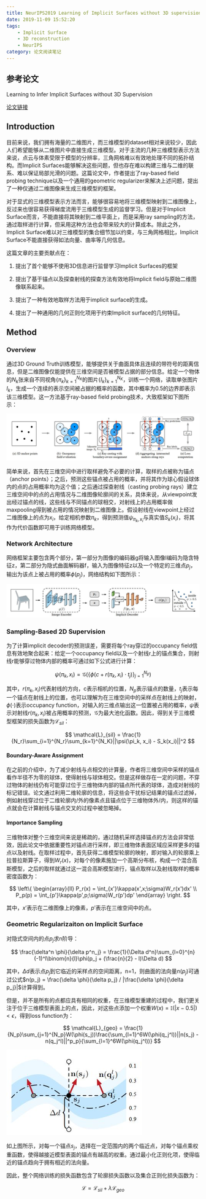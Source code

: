 ```yaml
---
title: NeurIPS2019 Learning of Implicit Surfaces without 3D supervision
date: 2019-11-09 15:52:20
tags:
    - Implicit Surface
    - 3D reconstruction
    - NeurIPS
category: 论文阅读笔记
---
```


## 参考论文

Learning to Infer Implicit Surfaces without 3D Supervision

[论文链接](https://arxiv.org/pdf/1911.00767.pdf)

## Introduction

目前来说，我们拥有海量的二维图片，而三维模型的dataset相对来说较少，因此人们希望能够从二维图片中直接生成三维模型。对于主流的几种三维模型表示方法来说，点云与体素受限于模型的分辨率，三角网格难以有效地处理不同的拓扑结构。而Implicit Surfaces能够解决这些问题，但也存在难以构建三维与二维的联系、难以保证局部光滑的问题。这篇论文中，作者提出了ray-based field probing technique以及一个通用的geometric regularizer来解决上述问题，提出了一种仅通过二维图像来生成三维模型的框架。

<!--more-->

对于显式的三维模型表示方法而言，能够很容易地将三维模型映射到二维图像上，反过来也很容易获得梯度流用于三维模型生成的监督学习。但是对于Implicit Surface而言，不能直接将其映射到二维平面上，而是采用ray sampling的方法，通过取样进行计算，但采用这种方法也会带来较大的计算成本。除此之外，Implicit Surface难以对三维模型的集合细节加以约束，与三角网格相比，Implicit Surface不能直接获得如法向量、曲率等几何信息。

这篇文章的主要贡献点在：

1. 提出了首个能够不使用3D信息进行监督学习Implicit Surfaces的框架

2. 提出了基于锚点以及探查射线的探查方法有效地将Implicit field与原始二维图像联系起来。

3. 提出了一种有效地取样方法用于implicit surface的生成。

4. 提出了一种通用的几何正则化项用于约束Implicit surface的几何特征。

## Method

### Overview

通过3D Ground Truth训练模型，能够提供关于曲面具体且连续的带符号的距离信息，但是二维图像仅能提供在三维空间是否被模型占据的部分信息。给定一个物体的$N_k$张来自不同视角$\{\pi_k\}_{k=1}^{N_K}$的图片$\{I_k\}_{k=1}^{N_K}$，训练一个网络，读取单张图片$I_k$，生成一个连续的表示空间被占据的概率的函数，其中概率为0.5的边界即表示该三维模型。这一方法基于ray-based field probing技术，大致框架如下图所示：

![](/img/RayBasedProbing.jpg)

简单来说，首先在三维空间中进行取样避免不必要的计算，取样的点被称为锚点（anchor points）；之后，预测这些锚点被占用的概率，并将其作为球心假设球体内的点的占用概率均为这个值；之后通过探查射线（casting probing rays）建立三维空间中的点的占用情况与二维图像轮廓间的关系，具体来说，从viewpoint发出经过锚点的线，这些线与不同锚点的球相交，对射线上的占用概率做maxpooling得到被占用的情况映射到二维图像上。假设射线在viewpoint上经过二维图像上的点为$x_i$，给定相机参数$\pi_k$，得到预测值$\psi_{\pi_k, x_i}$与真实值$S_k(x_i)$，将其作为代价函数即可用于训练网络模型。

### Network Architecture

网络框架主要包含两个部分，第一部分为图像的编码器g将输入图像I编码为隐含特征z，第二部分为隐式曲面解码器f，输入为图像特征z以及一个特定的三维点$p_j$，输出为该点上被占用的概率$\phi(p_j)$，网络结构如下图所示：

![](/img/UnsupervisedImplicitSurface.jpg)

### Sampling-Based 2D Supervision

为了计算implicit decoder的预测误差，需要将每个ray穿过的occupancy field信息有效地聚合起来：给定一个occupancy field以及一个射线r上的锚点集合，则射线r能够穿过物体内部的概率可通过如下公式进行计算：

$$
\psi(\pi_k, x_i) = \mathcal{G}(\{\phi(c + r(\pi_k, x_i) \cdot t_j)\}_{j=1}^{N_p})
$$

其中，$r(\pi_k, x_i)$代表射线的方向，c表示相机的位置，$N_p$表示锚点的数量，$t_j$表示每一个锚点在射线上的位置，也可以理解为在三维空间中的采样点在射线上的映射，$\phi(\cdot)$表示occupancy function，对输入的三维点输出这一位置被占用的概率，$\psi$表示对射线$r(\pi_k, x_i)$被占用概率的预测，$\mathcal{G}$为最大池化函数。因此，得到关于三维模型框架的损失函数为$\mathcal{L}_{sil}$：

$$
\mathcal{L}_{sil} = \frac{1}{N_r}\sum_{i=1}^{N_r}\sum_{k=1}^{N_K}||\psi(\pi_k, x_i) - S_k(x_i)||^2
$$

#### Boundary-Aware Assignment

在之前的介绍中，为了减少射线与点相交的计算量，作者将三维空间中采样的锚点看作半径不为零的球体，使得射线与球体相交。但是这样做存在一定的问题，不穿过物体的射线仍有可能穿过位于三维物体内部的锚点所代表的球体，造成对射线的标记错误。论文通过利用二维轮廓的信息，将这些会干扰标记结果的锚点过滤掉，例如射线穿过位于二维轮廓内/外的像素点且锚点位于三维物体外/内，则这样的锚点就会在计算射线与锚点交叉的过程中被忽略掉。

#### Importance Sampling

三维物体对整个三维空间来说是稀疏的，通过随机采样选择锚点的方法会非常低效，因此论文中依据重要性对锚点进行采样，即三维物体表面区域应采样更多的锚点以及射线。在取样过程中，首先获得二维模型轮廓的映射，即对输入的轮廓乘上拉普拉斯算子，得到$W_r(x)$，对每个的像素施加一个高斯分布核，构成一个混合高斯模型，之后的取样就通过这一混合高斯模型进行，锚点取样以及射线取样的概率密度函数为：

$$
\left\{
    \begin{array}{ll}
        P_r(x) = \int_{x'}\kappa(x',x;\sigma)W_r(x')dx' \\
        P_p(p) = \int_{p'}\kappa(p',p;\sigma)W_r(p')dp'
    \end{array}
\right.
$$

其中，$x'$表示在二维图像上的像素，$p'$表示在三维空间中的点。

### Geometric Regularizaiton on Implicit Surface

对隐式空间内的点$p_j$求n阶导：

$$
\frac{\delta^n \phi}{\delta p^n_j} = \frac{1}{\Delta d^n}\sum_{l=0}^{n}(-1)^l\binom{n}{l}\phi(p_j + (\frac{n}{2} - l)\Delta d)
$$

其中，$\Delta d$表示点$p_j$到它临近的采样点的空间距离，n=1，则曲面的法向量$n(p_j)$可通过公式$n(p_j) = \frac{\delta \phi}{\delta p_j} / |\frac{\delta \phi}{\delta p_j}|$计算得到。

但是，并不是所有的点都应具有相同的权重，在三维模型重建的过程中，我们更关注于位于三维模型表面上的点，因此，对这些点添加一个权重$W(x) = \mathbb{I}(|x - 0.5|) < \epsilon$，得到loss function为：

$$
\mathcal{L}_{geo} = \frac{1}{N_p}\sum_{j=1}^{N_p}W(\phi(s_j))\frac{\sum_{l=1}^6W(\phi(q_j^l))||n(s_j) - n(q_j^l)||^p_p}{\sum_{l=1}^6W(\phi(q_j^l))}
$$

![](/img/ImplicitRegularization.jpg)

如上图所示，对每一个锚点$s_j$，选择在一定范围内的两个临近点，对每个锚点乘权重函数，使得越接近模型表面的锚点有越高的权重。通过最小化正则化项，使得临近的锚点趋向于拥有相近的法向量。

因此，整个网络训练的损失函数包含了轮廓损失函数以及集合正则化损失函数为：

$$
\mathcal{L} = \mathcal{L}_{sil} + \lambda\mathcal{L}_{geo}
$$